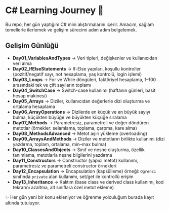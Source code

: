 # C# Learning Journey 🚀

Bu repo, her gün yaptığım C# mini alıştırmalarını içerir.
Amacım, sağlam temellerle ilerlemek ve gelişim sürecimi adım adım belgelemek. 

## Gelişim Günlüğü
- **Day01_VariablesAndTypes** → Veri tipleri, değişkenler ve kullanıcıdan veri alma
- **Day02_IfElseStatements** → If-Else yapıları, koşullu kontroller (pozitif/negatif sayı, not hesaplama, yaş kontrolü, login işlemi)
- **Day03_Loops** → For ve While döngüleri, faktöriyel hesaplama, 1–100 arasındaki tek ve çift sayıların toplamı
- **Day04_SwitchCase** → Switch-case kullanımı (haftanın günleri, basit hesap makinesi)
- **Day05_Arrays** → Diziler, kullanıcıdan değerlerle dizi oluşturma ve ortalama hesaplama
- **Day06_ArrayOperations** → Dizilerde en küçük ve en büyük sayıyı bulma, küçükten büyüğe ve büyükten küçüğe sıralama
- **Day07_Methods** → Parametresiz, parametreli ve değer döndüren metotlar (örnekler: selamlama, toplama, çarpma, kare alma)
- **Day08_MethodsAdvanced** → Metot aşırı yükleme (overloading)
- **Day09_ArraysAndMethods** → Diziler ve metotların birlikte kullanımı (dizi yazdırma, toplam, ortalama, min–max bulma)
- **Day10_ClassesAndObjects** → Sınıf ve nesne oluşturma, özellik tanımlama, metotlarla nesne bilgilerini yazdırma
- **Day11_Constructors** → Constructor (yapıcı metot) kullanımı, parametresiz ve parametreli constructor örnekleri
- **Day12_Encapsulation** → Encapsulation (kapsülleme) örneği: `Ogrenci` sınıfında `private` alan kullanımı, set/get ile kontrollü erişim
- **Day13_Inheritance** → Kalıtım (base class ve derived class kullanımı, kod tekrarını azaltma, alt sınıflara özel metot ekleme)


✨ Her gün yeni bir konu ekleniyor ve öğrenme yolculuğum burada kayıt altında tutuluyor.
